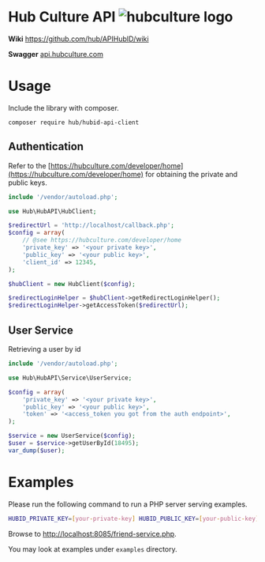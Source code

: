 # Hub Culture API ![hubculture logo](https://hubculture.com/images/logo-hub-clear.png)

**Wiki** https://github.com/hub/APIHubID/wiki

**Swagger** [api.hubculture.com](https://api.hubculture.com/)

# Usage

Include the library with composer.

```
composer require hub/hubid-api-client
```

## Authentication

Refer to the [https://hubculture.com/developer/home](https://hubculture.com/developer/home) for obtaining the private and public keys.

```php
include '/vendor/autoload.php';

use Hub\HubAPI\HubClient;

$redirectUrl = 'http://localhost/callback.php';
$config = array(
    // @see https://hubculture.com/developer/home
    'private_key' => '<your private key>',
    'public_key' => '<your public key>',
    'client_id' => 12345,
);

$hubClient = new HubClient($config);

$redirectLoginHelper = $hubClient->getRedirectLoginHelper();
$redirectLoginHelper->getAccessToken($redirectUrl);
```

## User Service
Retrieving a user by id

```php
include '/vendor/autoload.php';

use Hub\HubAPI\Service\UserService;

$config = array(
    'private_key' => '<your private key>',
    'public_key' => '<your public key>',
    'token' => '<access_token you got from the auth endpoint>',
);

$service = new UserService($config);
$user = $service->getUserById(18495);
var_dump($user);
```

# Examples

Please run the following command to run a PHP server serving examples.

```bash
HUBID_PRIVATE_KEY=[your-private-key] HUBID_PUBLIC_KEY=[your-public-key] make demo
```

Browse to [http://localhost:8085/friend-service.php](http://localhost:8085/friend-service.php).

You may look at examples under `examples` directory.
